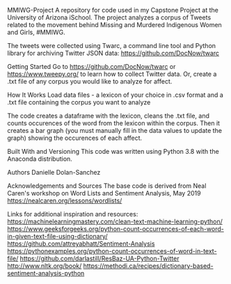 MMIWG-Project
A repository for code used in my Capstone Project at the University of Arizona iSchool. 
The project analyzes a corpus of Tweets related to the movement behind Missing and Murdered Indigenous Women and Girls, #MMIWG.

The tweets were collected using Twarc, a command line tool and Python library for archiving Twitter JSON data: https://github.com/DocNow/twarc

Getting Started
Go to https://github.com/DocNow/twarc or https://www.tweepy.org/ to learn how to collect Twitter data. Or, create a .txt file of any corpus you would like to analyze for affect.

How It Works
Load data files - a lexicon of your choice in .csv format and a .txt file containing the corpus you want to analyze

The code creates a dataframe with the lexicon, cleans the .txt file, and counts occurences of the word from the lexicon within the corpus. Then it creates a bar graph (you must manually fill in the data values to update the graph) showing the occurences of each affect.

Built With and Versioning
This code was written using Python 3.8 with the Anaconda distribution.

Authors
Danielle Dolan-Sanchez

Acknowledgements and Sources
The base code is derived from Neal Caren's workshop on Word Lists and Sentiment Analysis, May 2019
https://nealcaren.org/lessons/wordlists/

Links for additional inspiration and resources:
https://machinelearningmastery.com/clean-text-machine-learning-python/
https://www.geeksforgeeks.org/python-count-occurrences-of-each-word-in-given-text-file-using-dictionary/
https://github.com/attreyabhatt/Sentiment-Analysis
https://pythonexamples.org/python-count-occurrences-of-word-in-text-file/
https://github.com/darlastill/ResBaz-UA-Python-Twitter
http://www.nltk.org/book/
https://methodi.ca/recipes/dictionary-based-sentiment-analysis-python
